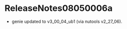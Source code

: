 ReleaseNotes08050006a
================================================

-   genie updated to v3_00_04_ub1 (via nutools v2_27_06).

